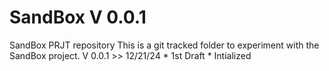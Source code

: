 # SandBox V 0.0.1
SandBox PRJT repository
This is a git tracked folder to experiment with the SandBox project.
V 0.0.1 >> 12/21/24
    * 1st Draft
    * Intialized